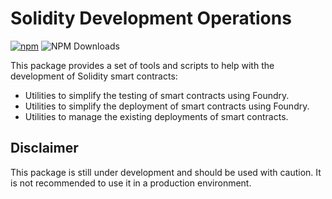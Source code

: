 # Solidity Development Operations


[![npm](https://img.shields.io/npm/v/%40synapsecns%2Fsolidity-devops?style=flat-square)](https://www.npmjs.com/package/@synapsecns/solidity-devops)
![NPM Downloads](https://img.shields.io/npm/dy/%40synapsecns%2Fsolidity-devops)


This package provides a set of tools and scripts to help with the development of Solidity smart contracts:

- Utilities to simplify the testing of smart contracts using Foundry.
- Utilities to simplify the deployment of smart contracts using Foundry.
- Utilities to manage the existing deployments of smart contracts.

## Disclaimer

This package is still under development and should be used with caution. It is not recommended to use it in a production environment.

